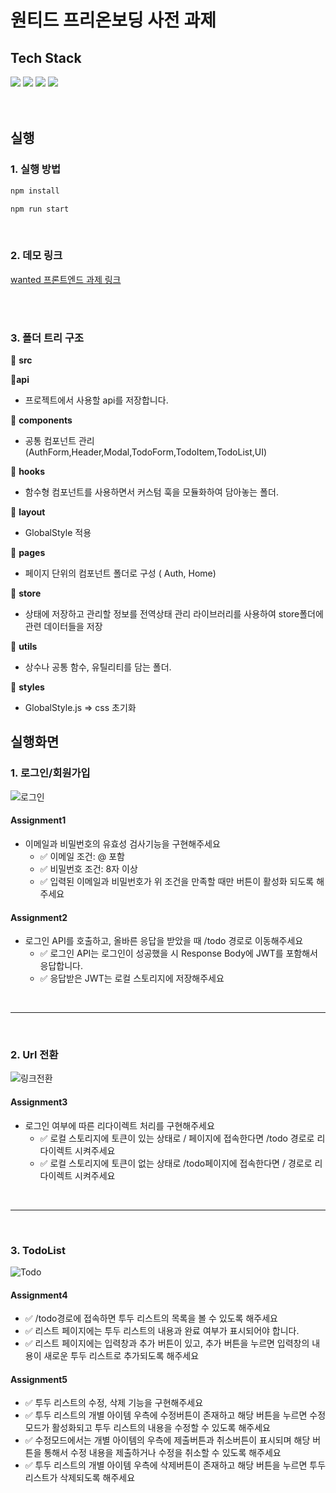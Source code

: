 # 원티드 프리온보딩 사전 과제

## Tech Stack

<div>
    <img src="https://img.shields.io/badge/React-61DAFB?style=for-the-badge&logo=react&logoColor=white">
    <img src="https://img.shields.io/badge/javascript-F7DF1E?style=for-the-badge&logo=javascript&logoColor=black">
    <img src="https://img.shields.io/badge/styled components-DB7093?style=for-the-badge&logo=styled-components&logoColor=white">
    <img src="https://img.shields.io/badge/MUI-007FFF?style=for-the-badge&logo=mui&logoColor=white">
</div>

<br/>
<br/>
 
## 실행
### 1. 실행 방법

```sh
npm install

npm run start

```

<br/>

### 2. 데모 링크

[wanted 프론트엔드 과제 링크](https://ch4md0m.github.io/wanted-pre-onboarding-fe/)

<br/>
<br/>

### 3. 폴더 트리 구조
📁 **src**

  📁**api**

  - 프로젝트에서 사용할 api를 저장합니다.

  📁 **components**

  - 공통 컴포넌트 관리 (AuthForm,Header,Modal,TodoForm,TodoItem,TodoList,UI)

  📁 **hooks**

  - 함수형 컴포넌트를 사용하면서 커스텀 훅을 모듈화하여 담아놓는 폴더.

  📁 **layout**

  - GlobalStyle 적용

  📁 **pages**

  - 페이지 단위의 컴포넌트 폴더로 구성 ( Auth, Home)

  📁 **store**

  - 상태에 저장하고 관리할 정보를 전역상태 관리 라이브러리를 사용하여 store폴더에 관련 데이터들을 저장

  📁 **utils**

  - 상수나 공통 함수, 유틸리티를 담는 폴더.

  📁 **styles**

  - GlobalStyle.js => css 초기화
## 실행화면

### 1. 로그인/회원가입

![로그인](https://user-images.githubusercontent.com/54847910/185144685-68618c18-8133-44cd-b1c6-a95165c92e25.gif)

#### Assignment1

- 이메일과 비밀번호의 유효성 검사기능을 구현해주세요
  - :white_check_mark: 이메일 조건: @ 포함
  - :white_check_mark: 비밀번호 조건: 8자 이상
  - :white_check_mark: 입력된 이메일과 비밀번호가 위 조건을 만족할 때만 버튼이 활성화 되도록 해주세요

#### Assignment2

- 로그인 API를 호출하고, 올바른 응답을 받았을 때 /todo 경로로 이동해주세요
  - :white_check_mark: 로그인 API는 로그인이 성공했을 시 Response Body에 JWT를 포함해서 응답합니다.
  - :white_check_mark: 응답받은 JWT는 로컬 스토리지에 저장해주세요

<br/>

---

<br/>

### 2. Url 전환

![링크전환](https://user-images.githubusercontent.com/54847910/185144728-918a00d5-973b-4e59-829c-114f68467d70.gif)

#### Assignment3

- 로그인 여부에 따른 리다이렉트 처리를 구현해주세요
  - :white_check_mark: 로컬 스토리지에 토큰이 있는 상태로 / 페이지에 접속한다면 /todo 경로로 리다이렉트 시켜주세요
  - :white_check_mark: 로컬 스토리지에 토큰이 없는 상태로 /todo페이지에 접속한다면 / 경로로 리다이렉트 시켜주세요

<br/>

---

<br/>

### 3. TodoList

![Todo](https://user-images.githubusercontent.com/54847910/185136325-75e8e378-2649-45ac-9373-34817c4abce4.gif)

#### Assignment4

- :white_check_mark: /todo경로에 접속하면 투두 리스트의 목록을 볼 수 있도록 해주세요
- :white_check_mark: 리스트 페이지에는 투두 리스트의 내용과 완료 여부가 표시되어야 합니다.
- :white_check_mark: 리스트 페이지에는 입력창과 추가 버튼이 있고, 추가 버튼을 누르면 입력창의 내용이 새로운 투두 리스트로 추가되도록 해주세요

#### Assignment5

- :white_check_mark: 투두 리스트의 수정, 삭제 기능을 구현해주세요
- :white_check_mark: 투두 리스트의 개별 아이템 우측에 수정버튼이 존재하고 해당 버튼을 누르면 수정모드가 활성화되고 투두 리스트의 내용을 수정할 수 있도록 해주세요
- :white_check_mark: 수정모드에서는 개별 아이템의 우측에 제출버튼과 취소버튼이 표시되며 해당 버튼을 통해서 수정 내용을 제출하거나 수정을 취소할 수 있도록 해주세요
- :white_check_mark: 투두 리스트의 개별 아이템 우측에 삭제버튼이 존재하고 해당 버튼을 누르면 투두 리스트가 삭제되도록 해주세요

```

```
